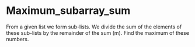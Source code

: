 # Maximum_subarray_sum

From a given list we form sub-lists. We divide the sum of the elements of these sub-lists by the remainder of the sum (m). Find the maximum of these numbers. 
